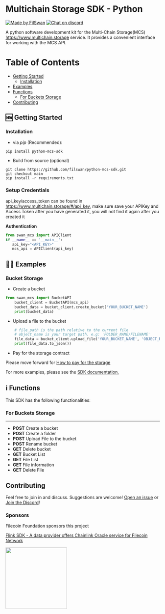 # Multichain Storage SDK - Python

[![Made by FilSwan](https://img.shields.io/badge/made%20by-FilSwan-green.svg)](https://www.filswan.com/)
[![Chat on discord](https://img.shields.io/badge/join%20-discord-brightgreen.svg)](https://discord.com/invite/KKGhy8ZqzK)

A python software development kit for the Multi-Chain Storage(MCS) https://www.multichain.storage service. It provides a convenient interface for working with the MCS API. 

# Table of Contents <!-- omit in toc -->

- [Getting Started](#-Getting-Started)
  - [Installation](#Installation)
- [Examples](#-Examples)
- [Functions](#ℹ️-Functions)
  - [For Buckets Storage](#For-Buckets-Storage)
- [Contributing](#contributing)

## 🆕 Getting Started

### Installation

-  via _pip_ (Recommended):

 ```
pip install python-mcs-sdk
 ```

-  Build from source (optional)

 ```
git clone https://github.com/filswan/python-mcs-sdk.git
git checkout main
pip install -r requirements.txt
 ```

### Setup Credentials

api_key/access_token can be found in https://www.multichain.storage/#/api_key, make sure save your APIKey and Access Token after you have generated it, you will not find it again after you created it

**Authentication**

 ```python
from swan_mcs import APIClient
if __name__ == '__main__':
    api_key="<API_KEY>"
    mcs_api = APIClient(api_key)
 ```

## 👨‍💻 Examples

### Bucket Storage

- Create a bucket

```python
from swan_mcs import BucketAPI
    bucket_client = BucketAPI(mcs_api)
    bucket_data = bucket_client.create_bucket('YOUR_BUCKET_NAME')
    print(bucket_data)
```

-  Upload a file to the bucket

```python
    # file_path is the path relative to the current file
    # object_name is your target path. e.g: 'FOLDER_NAME/FILENAME'
    file_data = bucket_client.upload_file('YOUR_BUCKET_NAME', 'OBJECT_NAME' , 'FILE_PATH') 
    print(file_data.to_json())
```

* Pay for the storage contract

Please move forward for [How to pay for the storage](https://docs.filswan.com/multichain.storage/developer-quickstart/sdk/python-mcs-sdk/onchain-storage/advanced-usage)

For more examples, please see the [SDK documentation.](https://docs.filswan.com/multi-chain-storage/developer-quickstart/sdk)

## ℹ️ Functions

This SDK has the following functionalities:

### For Buckets Storage

---

* **POST** Create a bucket
* **POST** Create a folder
* **POST** Upload File to the bucket
* **POST** Rename bucket
* **GET** Delete bucket
* **GET** Bucket List
* **GET** File List
* **GET** File information
* **GET** Delete File

## Contributing

Feel free to join in and discuss. Suggestions are welcome! [Open an issue](https://github.com/filswan/python-mcs-sdk/issues) or [Join the Discord](https://discord.com/invite/KKGhy8ZqzK)!

### Sponsors

Filecoin Foundation sponsors this project

[Flink SDK - A data provider offers Chainlink Oracle service for Filecoin Network ](https://github.com/filecoin-project/devgrants/issues/463)

<img src="https://github.com/filswan/flink/blob/main/filecoin.png" width="200">
